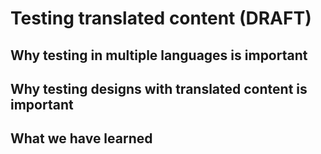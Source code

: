 # Testing translated content (DRAFT)

## Why testing in multiple languages is important

## Why testing designs with translated content is important

## What we have learned
